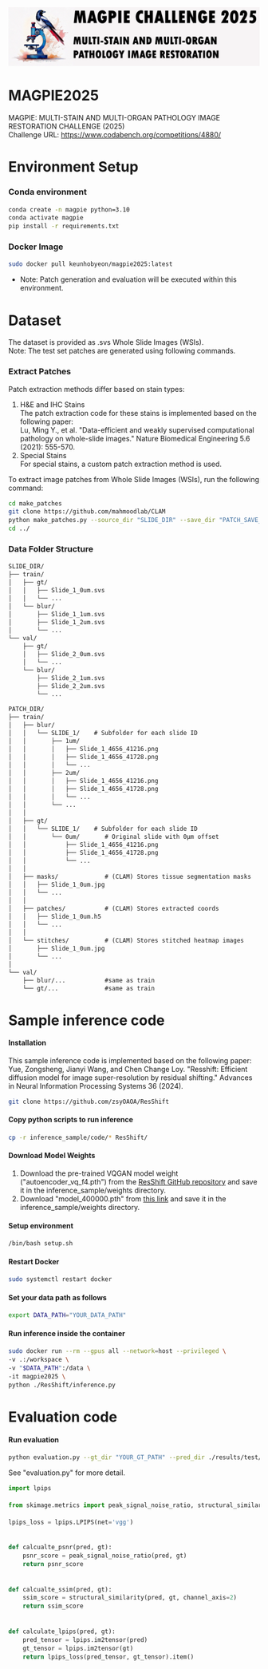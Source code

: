 ![Logo](docs/logo_magpie1_4.png)

# MAGPIE2025

MAGPIE: MULTI-STAIN AND MULTI-ORGAN PATHOLOGY IMAGE RESTORATION CHALLENGE (2025)  
Challenge URL: https://www.codabench.org/competitions/4880/

# Environment Setup

### Conda environment

```bash
conda create -n magpie python=3.10
conda activate magpie
pip install -r requirements.txt
```

### Docker Image

```bash
sudo docker pull keunhobyeon/magpie2025:latest
```

* Note: Patch generation and evaluation will be executed within this environment.

# Dataset

The dataset is provided as .svs Whole Slide Images (WSIs).  
Note: The test set patches are generated using following commands.

### Extract Patches

Patch extraction methods differ based on stain types:

1. H&E and IHC Stains  
   The patch extraction code for these stains is implemented based on the following paper:  
   Lu, Ming Y., et al. "Data-efficient and weakly supervised computational pathology on whole-slide images." Nature Biomedical Engineering 5.6 (2021): 555-570.
2. Special Stains  
   For special stains, a custom patch extraction method is used.

To extract image patches from Whole Slide Images (WSIs), run the following command:

```bash
cd make_patches
git clone https://github.com/mahmoodlab/CLAM
python make_patches.py --source_dir "SLIDE_DIR" --save_dir "PATCH_SAVE_DIR"  --gpus 1 2 3 5 6
cd ../
```

### Data Folder Structure
```
SLIDE_DIR/
├── train/
│   ├── gt/
│   │   ├── Slide_1_0um.svs
│   │   └── ...
│   └── blur/
│       ├── Slide_1_1um.svs
│       ├── Slide_1_2um.svs
│       └── ...
└── val/
    ├── gt/
    │   ├── Slide_2_0um.svs
    │   └── ...
    └── blur/
        ├── Slide_2_1um.svs
        ├── Slide_2_2um.svs
        └── ...
```
```
PATCH_DIR/
├── train/
│   ├── blur/
│   │   └── SLIDE_1/    # Subfolder for each slide ID
│   │       ├── 1um/
│   │       │   ├── Slide_1_4656_41216.png
│   │       │   ├── Slide_1_4656_41728.png
│   │       │   └── ...
│   │       ├── 2um/
│   │       │   ├── Slide_1_4656_41216.png
│   │       │   ├── Slide_1_4656_41728.png
│   │       │   └── ...
│   │       └── ...
│   │ 
│   ├── gt/
│   │   └── SLIDE_1/    # Subfolder for each slide ID
│   │       └── 0um/       # Original slide with 0μm offset
│   │           ├── Slide_1_4656_41216.png
│   │           ├── Slide_1_4656_41728.png
│   │           └── ...
│   │
│   ├── masks/             # (CLAM) Stores tissue segmentation masks
│   │   ├── Slide_1_0um.jpg
│   │   └── ...
│   │
│   ├── patches/           # (CLAM) Stores extracted coords
│   │   ├── Slide_1_0um.h5
│   │   └── ... 
│   │
│   └── stitches/          # (CLAM) Stores stitched heatmap images 
│       ├── Slide_1_0um.jpg 
│       └── ...
│
└── val/
    ├── blur/...           #same as train
    └── gt/...             #same as train
```

# Sample inference code

#### Installation

This sample inference code is implemented based on the following paper:
Yue, Zongsheng, Jianyi Wang, and Chen Change Loy. "Resshift: Efficient diffusion model for image super-resolution by residual shifting." Advances in Neural Information Processing Systems 36 (2024).

```bash
git clone https://github.com/zsyOAOA/ResShift
```

#### Copy python scripts to run inference

```bash
cp -r inference_sample/code/* ResShift/
```

#### Download Model Weights

1. Download the pre-trained VQGAN model weight ("autoencoder_vq_f4.pth") from the [ResShift GitHub repository](https://github.com/zsyOAOA/ResShift) and save it in the inference_sample/weights directory.
2. Download "model_400000.pth" from [this link](https://github.com/KeunhoByeon/MAGPIE2025/releases/tag/v1.0) and save it in the inference_sample/weights directory.

#### Setup environment

```bash
/bin/bash setup.sh
```

#### Restart Docker

```bash
sudo systemctl restart docker
```

#### Set your data path as follows

```bash
export DATA_PATH="YOUR_DATA_PATH"
```

#### Run inference inside the container

```bash
sudo docker run --rm --gpus all --network=host --privileged \
-v .:/workspace \
-v "$DATA_PATH":/data \
-it magpie2025 \
python ./ResShift/inference.py
```

# Evaluation code

#### Run evaluation

```bash
python evaluation.py --gt_dir "YOUR_GT_PATH" --pred_dir ./results/test/blur
```

See "evaluation.py" for more detail.

```python
import lpips

from skimage.metrics import peak_signal_noise_ratio, structural_similarity

lpips_loss = lpips.LPIPS(net='vgg')


def calcualte_psnr(pred, gt):
    psnr_score = peak_signal_noise_ratio(pred, gt)
    return psnr_score


def calcualte_ssim(pred, gt):
    ssim_score = structural_similarity(pred, gt, channel_axis=2)
    return ssim_score


def calculate_lpips(pred, gt):
    pred_tensor = lpips.im2tensor(pred)
    gt_tensor = lpips.im2tensor(gt)
    return lpips_loss(pred_tensor, gt_tensor).item()
```

